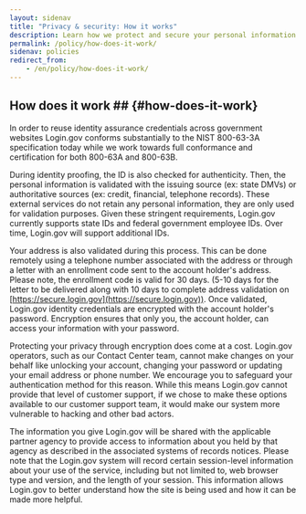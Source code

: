 ```yaml
---
layout: sidenav
title: "Privacy & security: How it works"
description: Learn how we protect and secure your personal information.
permalink: /policy/how-does-it-work/
sidenav: policies
redirect_from:
    - /en/policy/how-does-it-work/
---
```

## How does it work ## {#how-does-it-work}

In order to reuse identity assurance credentials across government websites Login.gov conforms substantially to the NIST 800-63-3A specification today while we work towards full conformance and certification for both 800-63A and 800-63B.

During identity proofing, the ID is also checked for authenticity. Then, the personal information is validated with the issuing source (ex: state DMVs) or authoritative sources (ex: credit, financial, telephone records). These external services do not retain any personal information, they are only used for validation purposes. Given these stringent requirements, Login.gov currently supports state IDs and federal government employee IDs. Over time, Login.gov will support additional IDs.

Your address is also validated during this process. This can be done remotely using a telephone number associated with the address or through a letter with an enrollment code sent to the account holder's address. Please note, the enrollment code is valid for 30 days. (5-10 days for the letter to be delivered along with 10 days to complete address validation on [https://secure.login.gov](https://secure.login.gov)). Once validated, Login.gov identity credentials are encrypted with the account holder's password. Encryption ensures that only you, the account holder, can access your information with your password.

Protecting your privacy through encryption does come at a cost. Login.gov operators, such as our Contact Center team, cannot make changes on your behalf like unlocking your account, changing your password or updating your email address or phone number. We encourage you to safeguard your authentication method for this reason. While this means Login.gov cannot provide that level of customer support, if we chose to make these options available to our customer support team, it would make our system more vulnerable to hacking and other bad actors.

The information you give Login.gov will be shared with the applicable partner agency to provide access to information about you held by that agency as described in the associated systems of records notices. Please note that the Login.gov system will record certain session-level information about your use of the service, including but not limited to, web browser type and version, and the length of your session. This information allows Login.gov to better understand how the site is being used and how it can be made more helpful.
